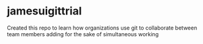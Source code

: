 # jamesuigittrial
Created this repo to learn how organizations use git to collaborate between team members
adding for the sake of simultaneous working
